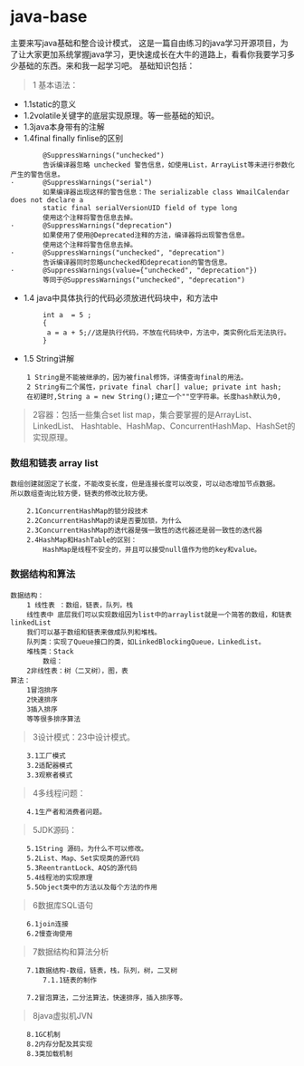 # java-base
主要来写java基础和整合设计模式，
这是一篇自由练习的java学习开源项目，为了让大家更加系统掌握java学习，更快速成长在大牛的道路上，看看你我要学习多少基础的东西。来和我一起学习吧。 基础知识包括：

> 1 基本语法： 

+	1.1static的意义
+	1.2volatile关键字的底层实现原理。等一些基础的知识。 
+	1.3java本身带有的注解
+   1.4final finally finlise的区别
```
		@SuppressWarnings("unchecked")
		告诉编译器忽略 unchecked 警告信息，如使用List，ArrayList等未进行参数化产生的警告信息。
·   	@SuppressWarnings("serial")
		如果编译器出现这样的警告信息：The serializable class WmailCalendar does not declare a 
		static final serialVersionUID field of type long
		使用这个注释将警告信息去掉。
·   	@SuppressWarnings("deprecation")
		如果使用了使用@Deprecated注释的方法，编译器将出现警告信息。
		使用这个注释将警告信息去掉。
·   	@SuppressWarnings("unchecked", "deprecation")
		告诉编译器同时忽略unchecked和deprecation的警告信息。
·   	@SuppressWarnings(value={"unchecked", "deprecation"})
		等同于@SuppressWarnings("unchecked", "deprecation")
```
+	1.4	java中具体执行的代码必须放进代码块中，和方法中
```
		int a  = 5 ;
		{ 
		 a = a + 5;//这是执行代码，不放在代码块中，方法中，类实例化后无法执行。
		}
```
+   1.5 String讲解
```
    1 String是不能被继承的，因为被final修饰，详情查询final的用法。
    2 String有二个属性，private final char[] value; private int hash;
    在初建时,String a = new String();建立一个""空字符串。长度hash默认为0,
```

>   2容器：包括一些集合set list map，集合要掌握的是ArrayList、LinkedList、
	Hashtable、HashMap、ConcurrentHashMap、HashSet的实现原理。 
###  数组和链表 array list
```
数组创建就固定了长度，不能改变长度，但是连接长度可以改变，可以动态增加节点数据。
所以数组查询比较方便，链表的修改比较方便。
```
		2.1ConcurrentHashMap的锁分段技术 
		2.2ConcurrentHashMap的读是否要加锁，为什么 
		2.3ConcurrentHashMap的迭代器是强一致性的迭代器还是弱一致性的迭代器 
		2.4HashMap和HashTable的区别：
		    HashMap是线程不安全的，并且可以接受null值作为他的key和value。
### 数据结构和算法
```
数据结构：
	1 线性表 ：数组，链表，队列，栈
	线性表中 底层我们可以实现数组因为list中的arraylist就是一个简答的数组，和链表linkedList
	我们可以基于数组和链表来做成队列和堆栈。
	队列类：实现了Queue接口的类，如LinkedBlockingQueue，LinkedList。
	堆栈类：Stack
		数组：
	2非线性表：树（二叉树），图，表
算法：
	1冒泡排序
	2快速排序
	3插入排序
	等等很多排序算法
```		
		
>   3设计模式：23中设计模式。
 
		3.1工厂模式 
		3.2适配器模式 
		3.3观察者模式 
>  4多线程问题：
 
		4.1生产者和消费者问题。
		
> 	5JDK源码： 

		5.1String 源码，为什么不可以修改。 
		5.2List、Map、Set实现类的源代码 
		5.3ReentrantLock、AQS的源代码 
		5.4线程池的实现原理 
		5.5Object类中的方法以及每个方法的作用 
		
> 	6数据库SQL语句 

		6.1join连接 
		6.2慢查询使用 
		
> 	7数据结构和算法分析 

		7.1数据结构-数组，链表，栈，队列，树，二叉树
			7.1.1链表的制作
		
		7.2冒泡算法，二分法算法，快速排序，插入排序等。 
		
> 	8java虚拟机JVN 

		8.1GC机制 
		8.2内存分配及其实现 
		8.3类加载机制
